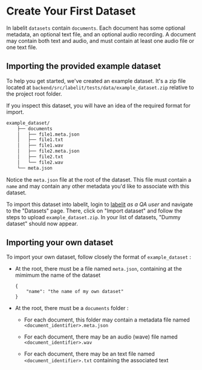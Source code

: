 # Create Your First Dataset

In labelit `datasets` contain `documents`. Each document has some optional metadata, an optional text file, and an optional audio recording.
A document may contain both text and audio, and must contain at least one audio file or one text file.

## Importing the provided example dataset

To help you get started, we've created an example dataset. It's a zip file located at 
`backend/src/labelit/tests/data/example_dataset.zip` relative to the project root folder.

If you inspect this dataset, you will have an idea of the required format for import.

```bash
example_dataset/
    ├── documents
    │   ├── file1.meta.json
    │   ├── file1.txt
    │   ├── file1.wav
    │   ├── file2.meta.json
    │   ├── file2.txt
    │   └── file2.wav
    └── meta.json
```

Notice the `meta.json` file at the root of the dataset. This file must contain a `name` and may contain any other
metadata you'd like to associate with this dataset.

To import this dataset into labelit, login to [labelit](http://localhost:8080/) *as a QA user* and navigate to the "Datasets" page.
There, click on "Import dataset" and follow the steps to upload `example_dataset.zip`. In your list of datasets, "Dummy dataset" should now appear.

## Importing your own dataset

To import your own dataset, follow closely the format of `example_dataset` :

* At the root, there must be a file named `meta.json`, containing at the mimimum the name of the dataset

    ``` 
    {
        "name": "the name of my own dataset"
    }
    ```

* At the root, there must be a `documents` folder :
    
    - For each document, this folder may contain a metadata file named `<document_identifier>.meta.json`
    
    - For each document, there may be an audio (wave) file named `<document_identifier>.wav`
    
    - For each document, there may be an text file named `<document_identifier>.txt` containing the associated text
